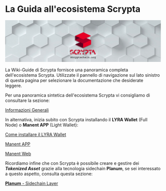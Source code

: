 # La Guida all'ecosistema Scrypta

![banner](./.vuepress/public/assets/other/scrypta-banner.png)


La Wiki-Guide di Scrypta fornisce una panoramica completa dell'ecosistema Scrypta. Utilizzate il pannello di navigazione sul lato sinistro di questa pagina per selezionare la documentazione che desiderate leggere.

Per una panoramica sintetica dell'ecosistema Scrypta vi consigliamo di consultare la sezione:

[Informazioni Generali](general-info/cosa-è.md)

In alternativa, inizia subito con Scrypta installando il **LYRA Wallet** (Full Node) o **Manent APP** (Light Wallet):

[Come installare il LYRA Wallet](scrypta-full-node/installazione.md)

[Manent APP](dapps/manent-app.md)

[Manent Web](dapps/manent-web.md)

Ricordiamo infine che con Scrypta è possibile creare e gestire dei ***Tokenized Asset*** grazie alla tecnologia sidechain **Planum**, se sei interessato a questo aspetto, consulta questa sezione:

[**Planum** - Sidechain Layer](planum/README.md)

